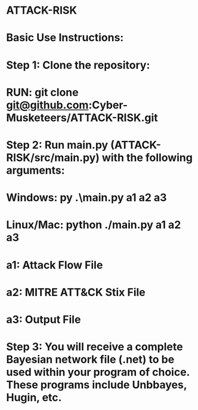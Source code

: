 # ATTACK-RISK

# Basic Use Instructions:

# Step 1: Clone the repository:

# RUN: git clone git@github.com:Cyber-Musketeers/ATTACK-RISK.git

# Step 2: Run main.py (ATTACK-RISK/src/main.py) with the following arguments:

# Windows: py .\main.py a1 a2 a3
# Linux/Mac: python ./main.py a1 a2 a3

# a1: Attack Flow File
# a2: MITRE ATT&CK Stix File
# a3: Output File

# Step 3: You will receive a complete Bayesian network file (.net) to be used within your program of choice. These programs include Unbbayes, Hugin, etc.